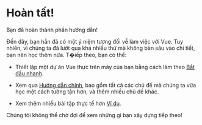 # Hoàn tất!

Bạn đã hoàn thành phần hướng dẫn!

Đến đây, bạn hẳn đã có một ý niệm tương đối về làm việc với Vue. Tuy nhiên, vì chúng ta đã lướt qua khá nhiều thứ mà không bàn sâu vào chi tiết, bạn nên học thêm nữa. T�iếp theo, bạn có thể:

- Thiết lập một dự án Vue thực trên máy của bạn bằng cách làm theo [Bắt đầu nhanh](/guide/quick-start.html).

- Xem qua [Hướng dẫn chính](/guide/essentials/application.html), bao gồm tất cả các chủ đề mà chúng ta vừa học một cách tường tận hơn, và thêm nhiều chủ đề khác.

- Xem thêm nhiều bài tập thực tế hơn [Ví dụ](/examples/).

Chúng tôi không thể chờ đợi để xem những gì bạn xây dựng tiếp theo!
